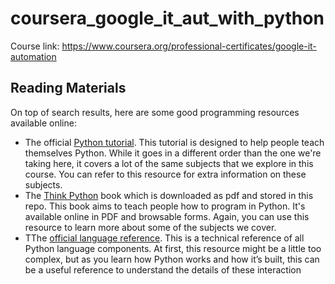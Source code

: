 # coursera_google_it_aut_with_python

Course link: https://www.coursera.org/professional-certificates/google-it-automation

## Reading Materials
On top of search results, here are some good programming resources available online:
- The official [Python tutorial](https://docs.python.org/3/tutorial/index.html). This tutorial is designed to help people teach themselves Python. While it goes in a different order than the one we're taking here, it covers a lot of the same subjects that we explore in this course. You can refer to this resource for extra information on these subjects.
- The [Think Python](https://greenteapress.com/wp/think-python/) book which is downloaded as pdf and stored in this repo. This book aims to teach people how to program in Python. It's available online in PDF and browsable forms. Again, you can use this resource to learn more about some of the subjects we cover.
- TThe [official language reference](https://docs.python.org/3/reference/index.html). This is a technical reference of all Python language components. At first, this resource might be a little too complex, but as you learn how Python works and how it’s built, this can be a useful reference to understand the details of these interaction
